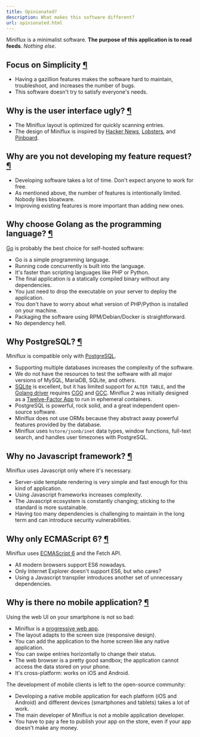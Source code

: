 ```yaml
---
title: Opinionated?
description: What makes this software different?
url: opinionated.html
---
```


Miniflux is a minimalist software. **The purpose of this application is to read feeds**. _Nothing else_.

<h2 id="simplicity">Focus on Simplicity <a class="anchor" href="#simplicity" title="Permalink">¶</a></h2>

- Having a gazillion features makes the software hard to maintain, troubleshoot, and increases the number of bugs.
- This software doesn't try to satisfy everyone's needs.

<h2 id="ui">Why is the user interface ugly? <a class="anchor" href="#ui" title="Permalink">¶</a></h2>

- The Miniflux layout is optimized for quickly scanning entries.
- The design of Miniflux is inspired by [Hacker News](https://news.ycombinator.com/), [Lobsters](https://lobste.rs/), and [Pinboard](https://pinboard.in/).

<h2 id="feature-request">Why are you not developing my feature request? <a class="anchor" href="#feature-request" title="Permalink">¶</a></h2>

- Developing software takes a lot of time. Don't expect anyone to work for free.
- As mentioned above, the number of features is intentionally limited. Nobody likes bloatware.
- Improving existing features is more important than adding new ones.

<h2 id="golang">Why choose Golang as the programming language? <a class="anchor" href="#golang" title="Permalink">¶</a></h2>

[Go](https://golang.org/) is probably the best choice for self-hosted software:

- Go is a simple programming language.
- Running code concurrently is built into the language.
- It's faster than scripting languages like PHP or Python.
- The final application is a statically compiled binary without any dependencies.
- You just need to drop the executable on your server to deploy the application.
- You don't have to worry about what version of PHP/Python is installed on your machine.
- Packaging the software using RPM/Debian/Docker is straightforward.
- No dependency hell.

<h2 id="postgresql">Why PostgreSQL? <a class="anchor" href="#postgresql" title="Permalink">¶</a></h2>

Miniflux is compatible only with [PostgreSQL](https://www.postgresql.org/).

- Supporting multiple databases increases the complexity of the software.
- We do not have the resources to test the software with all major versions of MySQL, MariaDB, SQLite, and others.
- [SQLite](https://www.sqlite.org/) is excellent, but it has limited support for `ALTER TABLE`, and the [Golang driver](https://github.com/mattn/go-sqlite3) requires [CGO](https://golang.org/cmd/cgo/) and [GCC](https://gcc.gnu.org/). Miniflux 2 was initially designed as a [Twelve-Factor App](https://12factor.net/) to run in ephemeral containers.
- PostgreSQL is powerful, rock solid, and a great independent open-source software.
- Miniflux does not use ORMs because they abstract away powerful features provided by the database.
- Miniflux uses `hstore/jsonb/inet` data types, window functions, full-text search, and handles user timezones with PostgreSQL.

<h2 id="js-framework">Why no Javascript framework? <a class="anchor" href="#js-framework" title="Permalink">¶</a></h2>

Miniflux uses Javascript only where it's necessary.

- Server-side template rendering is very simple and fast enough for this kind of application.
- Using Javascript frameworks increases complexity.
- The Javascript ecosystem is constantly changing; sticking to the standard is more sustainable.
- Having too many dependencies is challenging to maintain in the long term and can introduce security vulnerabilities.

<h2 id="es6">Why only ECMAScript 6? <a class="anchor" href="#es6" title="Permalink">¶</a></h2>

Miniflux uses [ECMAScript 6](https://en.wikipedia.org/wiki/ECMAScript#6th_Edition_-_ECMAScript_2015) and the Fetch API.

- All modern browsers support ES6 nowadays.
- Only Internet Explorer doesn't support ES6, but who cares?
- Using a Javascript transpiler introduces another set of unnecessary dependencies.

<h2 id="mobile-app">Why is there no mobile application? <a class="anchor" href="#mobile-app" title="Permalink">¶</a></h2>

Using the web UI on your smartphone is not so bad:

- Miniflux is a [progressive web app](https://developer.mozilla.org/en-US/docs/Web/Progressive_web_apps).
- The layout adapts to the screen size (responsive design).
- You can add the application to the home screen like any native application.
- You can swipe entries horizontally to change their status.
- The web browser is a pretty good sandbox; the application cannot access the data stored on your phone.
- It's cross-platform: works on iOS and Android.

The development of mobile clients is left to the open-source community:

- Developing a native mobile application for each platform (iOS and Android) and different devices (smartphones and tablets) takes a lot of work.
- The main developer of Miniflux is not a mobile application developer.
- You have to pay a fee to publish your app on the store, even if your app doesn't make any money.
